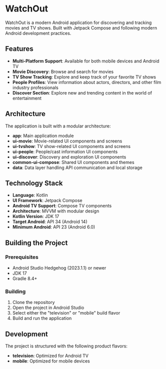 # WatchOut

WatchOut is a modern Android application for discovering and tracking movies and TV shows. Built with Jetpack Compose and following modern Android development practices.

## Features

- **Multi-Platform Support**: Available for both mobile devices and Android TV
- **Movie Discovery**: Browse and search for movies
- **TV Show Tracking**: Explore and keep track of your favorite TV shows
- **People Profiles**: View information about actors, directors, and other film industry professionals
- **Discover Section**: Explore new and trending content in the world of entertainment

## Architecture

The application is built with a modular architecture:

- **app**: Main application module
- **ui-movie**: Movie-related UI components and screens
- **ui-tvshow**: TV show-related UI components and screens
- **ui-people**: People/cast information UI components
- **ui-discover**: Discovery and exploration UI components
- **common-ui-compose**: Shared UI components and themes
- **data**: Data layer handling API communication and local storage

## Technology Stack

- **Language**: Kotlin
- **UI Framework**: Jetpack Compose
- **Android TV Support**: Compose TV components
- **Architecture**: MVVM with modular design
- **Kotlin Version**: JDK 17
- **Target Android**: API 34 (Android 14)
- **Minimum Android**: API 23 (Android 6.0)

## Building the Project

### Prerequisites

- Android Studio Hedgehog (2023.1.1) or newer
- JDK 17
- Gradle 8.4+

### Building

1. Clone the repository
2. Open the project in Android Studio
3. Select either the "television" or "mobile" build flavor
4. Build and run the application

## Development

The project is structured with the following product flavors:
- **television**: Optimized for Android TV
- **mobile**: Optimized for mobile devices
